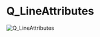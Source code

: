 # Q_LineAttributes

![Q_LineAttributes](https://user-images.githubusercontent.com/116869307/214147948-3b9f6d08-00a5-43c0-895b-f2a997773b97.png)

